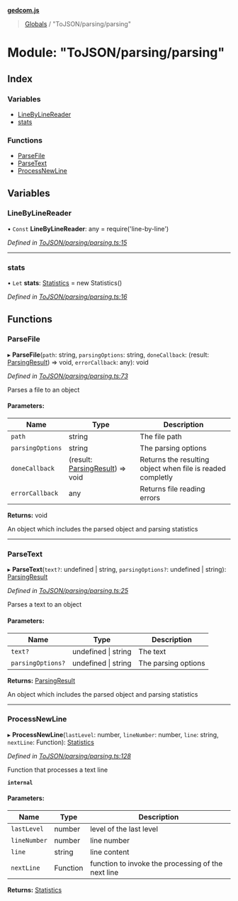 **[gedcom.js](../README.md)**

> [Globals](../globals.md) / "ToJSON/parsing/parsing"

# Module: "ToJSON/parsing/parsing"

## Index

### Variables

* [LineByLineReader](_tojson_parsing_parsing_.md#linebylinereader)
* [stats](_tojson_parsing_parsing_.md#stats)

### Functions

* [ParseFile](_tojson_parsing_parsing_.md#parsefile)
* [ParseText](_tojson_parsing_parsing_.md#parsetext)
* [ProcessNewLine](_tojson_parsing_parsing_.md#processnewline)

## Variables

### LineByLineReader

• `Const` **LineByLineReader**: any = require('line-by-line')

*Defined in [ToJSON/parsing/parsing.ts:15](https://github.com/Jisco/gedcom.js/blob/af9d585/src/ToJSON/parsing/parsing.ts#L15)*

___

### stats

• `Let` **stats**: [Statistics](../classes/_tojson_models_statistics_.statistics.md) = new Statistics()

*Defined in [ToJSON/parsing/parsing.ts:16](https://github.com/Jisco/gedcom.js/blob/af9d585/src/ToJSON/parsing/parsing.ts#L16)*

## Functions

### ParseFile

▸ **ParseFile**(`path`: string, `parsingOptions`: string, `doneCallback`: (result: [ParsingResult](../classes/_tojson_models_parsingresult_.parsingresult.md)) => void, `errorCallback`: any): void

*Defined in [ToJSON/parsing/parsing.ts:73](https://github.com/Jisco/gedcom.js/blob/af9d585/src/ToJSON/parsing/parsing.ts#L73)*

Parses a file to an object

#### Parameters:

Name | Type | Description |
------ | ------ | ------ |
`path` | string | The file path |
`parsingOptions` | string | The parsing options |
`doneCallback` | (result: [ParsingResult](../classes/_tojson_models_parsingresult_.parsingresult.md)) => void | Returns the resulting object when file is readed completly |
`errorCallback` | any | Returns file reading errors |

**Returns:** void

An object which includes the parsed object and parsing statistics

___

### ParseText

▸ **ParseText**(`text?`: undefined \| string, `parsingOptions?`: undefined \| string): [ParsingResult](../classes/_tojson_models_parsingresult_.parsingresult.md)

*Defined in [ToJSON/parsing/parsing.ts:25](https://github.com/Jisco/gedcom.js/blob/af9d585/src/ToJSON/parsing/parsing.ts#L25)*

Parses a text to an object

#### Parameters:

Name | Type | Description |
------ | ------ | ------ |
`text?` | undefined \| string | The text |
`parsingOptions?` | undefined \| string | The parsing options |

**Returns:** [ParsingResult](../classes/_tojson_models_parsingresult_.parsingresult.md)

An object which includes the parsed object and parsing statistics

___

### ProcessNewLine

▸ **ProcessNewLine**(`lastLevel`: number, `lineNumber`: number, `line`: string, `nextLine`: Function): [Statistics](../classes/_tojson_models_statistics_.statistics.md)

*Defined in [ToJSON/parsing/parsing.ts:128](https://github.com/Jisco/gedcom.js/blob/af9d585/src/ToJSON/parsing/parsing.ts#L128)*

Function that processes a text line

**`internal`** 

#### Parameters:

Name | Type | Description |
------ | ------ | ------ |
`lastLevel` | number | level of the last level |
`lineNumber` | number | line number |
`line` | string | line content |
`nextLine` | Function | function to invoke the processing of the next line |

**Returns:** [Statistics](../classes/_tojson_models_statistics_.statistics.md)
